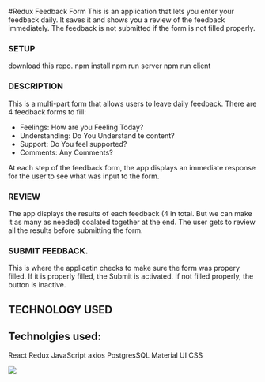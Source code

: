 #Redux Feedback Form
This is an application that lets you enter your feedback daily. It saves it and shows you a review of the feedback immediately.
The feedback is not submitted if the form is not filled properly.



### SETUP

download this repo.
npm install
npm run server
npm run client


### DESCRIPTION

This is a multi-part form that allows users to leave daily feedback. There are 4 feedback forms to fill:

- Feelings:         How are you Feeling Today?
- Understanding:    Do You Understand te content?
- Support:          Do You feel supported?
- Comments:         Any Comments?

At each step of the feedback form, the app displays an immediate response for the user to see what was input to the form.

### REVIEW
The app displays the results of each feedback (4 in total. But we can make it as many as needed) coalated together at the end. The user gets to review all the results before submitting the form.

### SUBMIT FEEDBACK.
This is where the applicatin checks to make sure the form was propery filled. If it is properly filled, the Submit is activated. If not filled properly, the button is inactive.


## TECHNOLOGY USED
## Technolgies used:
React
Redux
JavaScript
axios
PostgresSQL
Material UI
CSS

![](public/feedBackForm.gif)